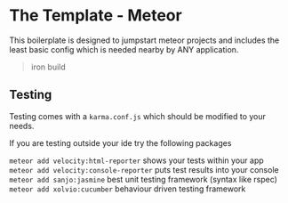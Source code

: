The Template - Meteor
===

This boilerplate is designed to jumpstart meteor projects and
includes the least basic config which is needed nearby by ANY application.



> iron build

Testing
---------

Testing comes with a ```karma.conf.js``` which should be modified to your needs.

If you are testing outside your ide try the following packages

 ``meteor add velocity:html-reporter`` shows your tests within your app
 ``meteor add velocity:console-reporter`` puts test results into your console
 ``meteor add sanjo:jasmine`` best unit testing framework (syntax like rspec)
 ``meteor add xolvio:cucumber`` behaviour driven testing framework

